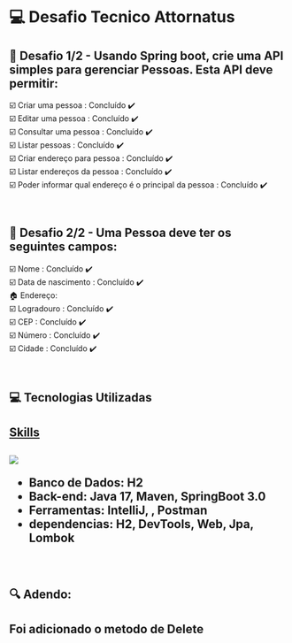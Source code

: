 # :computer: Desafio Tecnico Attornatus

## :dart: Desafio 1/2 - Usando Spring boot, crie uma API simples para gerenciar Pessoas. Esta API deve permitir:  

☑️ 	Criar uma pessoa : Concluído :heavy_check_mark:
<br> 
☑️	Editar uma pessoa : Concluído :heavy_check_mark:
<br> 
☑️	Consultar uma pessoa : Concluído :heavy_check_mark:
<br> 
☑️	Listar pessoas : Concluído :heavy_check_mark:
<br> 
☑️	Criar endereço para pessoa : Concluído :heavy_check_mark:
<br> 
☑️	Listar endereços da pessoa : Concluído :heavy_check_mark:
<br> 
☑️	Poder informar qual endereço é o principal da pessoa : Concluído :heavy_check_mark:
 

<br> 

## :raising_hand: Desafio 2/2 - Uma Pessoa deve ter os seguintes campos:  

☑️ Nome : Concluído :heavy_check_mark:
<br> 
☑️ Data de nascimento : Concluído :heavy_check_mark:
<br> 
:house: Endereço:
<br> 
☑️ Logradouro : Concluído :heavy_check_mark:
<br> 
☑️ CEP : Concluído :heavy_check_mark:
<br> 
☑️ Número : Concluído :heavy_check_mark:
<br> 
☑️ Cidade : Concluído :heavy_check_mark:

<br>

## :computer: Tecnologias Utilizadas

<a href="https://skillicons.dev">
  <h2>Skills<h2/>
  <img src="https://skillicons.dev/icons?i=git,idea,spring,java,git" />
</a>
<br>

* **Banco de Dados:** H2
* **Back-end:** Java 17, Maven, SpringBoot 3.0                             
* **Ferramentas:** IntelliJ, , Postman
* **dependencias:** H2, DevTools, Web, Jpa, Lombok

<br>
  
## :mag: Adendo:
  <h2>
  Foi adicionado o metodo de Delete
  </h2>
 
<br>


